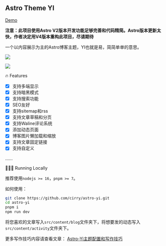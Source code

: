 ## Astro Theme YI

[Demo](https://astro-yi.cirry.cn/)

**注意：此项目使用Astro V2版本开发功能足够完善和代码精简。Astro版本更新太快，作者决定用V4版本重构此项目，尽请期待**

一个以内容展示为主的Astro博客主题，YI也就是易，简简单单的意思。

![](http://qn.cirry.cn/home.png)

![](http://qn.cirry.cn/post-white.png)

🔥 Features

- [x] 支持多端显示
- [x] 支持暗黑模式
- [x] 支持搜索功能
- [x] SEO友好
- [x] 支持sitemap和rss
- [x] 支持文章草稿和分页
- [x] 支持Waline评论系统
- [x] 添加动态页面
- [x] 博客图片懒加载和缩放
- [x] 支持文章固定链接
- [x] 支持自定义

......

👨🏻‍💻 Running Locally

推荐使用`nodejs >= 16`，`pnpm >= 7`。

如何使用：

```bash
git clone https://github.com/cirry/astro-yi.git
cd astro-yi
pnpm i 
npm run dev
```

将您喜欢的文章写入`src/content/blog`文件夹下，将想要发的动态写入`src/content/activity`文件夹下。

更多写作技巧内容请查看文章： [Astro-Yi主题配置和写作技巧](https://cirry.cn/blog/frontend/astro/config-and-write-skill)
